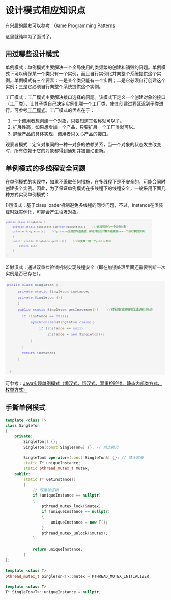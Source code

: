 # 设计模式相应知识点
有兴趣的朋友可以参考：[Game Programming Patterns](http://gameprogrammingpatterns.com/contents.html)

这里就纯粹为了面试了。

## 用过哪些设计模式
单例模式：单例模式主要解决一个全局使用的类频繁的创建和销毁的问题。单例模式下可以确保某一个类只有一个实例，而且自行实例化并向整个系统提供这个实例。单例模式有三个要素：一是某个类只能有一个实例；二是它必须自行创建这个实例；三是它必须自行向整个系统提供这个实例。

工厂模式：工厂模式主要解决接口选择的问题。该模式下定义一个创建对象的接口（工厂类），让其子类自己决定实例化哪一个工厂类，使其创建过程延迟到子类进行。可参考[工厂模式](https://www.runoob.com/design-pattern/factory-pattern.html)。工厂模式的优点在于：
1. 一个调用者想创建一个对象，只要知道其名称就可以了。 
2. 扩展性高，如果想增加一个产品，只要扩展一个工厂类就可以。 
3. 屏蔽产品的具体实现，调用者只关心产品的接口。

观察者模式：定义对象间的一种一对多的依赖关系，当一个对象的状态发生改变时，所有依赖于它的对象都得到通知并被自动更新。

## 单例模式的多线程安全问题
在单例模式的实现中，如果不采取任何措施，在多线程下是不安全的，可能会同时创建多个实例。因此，为了保证单例模式在多线程下的线程安全，一般采用下面几种方式实现单例模式：

1)饿汉式：基于class loader机制避免多线程的同步问题，不过，instance在类装载时就实例化，可能会产生垃圾对象。

![](../Images/饿汉式单例.png)

2)懒汉式：通过双重检验锁机制实现线程安全（即在加锁处理里面还需要判断一次实例是否已存在）。

![](../Images/懒汉式单例.png)

可参考：[Java实现单例模式（懒汉式、饿汉式、双重检验锁、静态内部类方式、枚举方式）](https://blog.csdn.net/u011595939/article/details/79972371)

## 手撕单例模式
```cpp
template <class T>
class SingleTon
{
    private:
        SingleTon() {};
        SingleTon(const SingleTon&) {}; // 禁止拷贝

        SingleTon& operator=(const SingleTon&) {}; // 禁止赋值
        static T* uniqueInstance;
        static pthread_mutex_t mutex;
    public:
        static T* GetInstance()
        {
            // 双重验证锁
            if (uniqueInstance == nullptr)
            {
                pthread_mutex_lock(&mutex);
                if (uniqueInstance == nullptr)
                {
                    uniqueInstance = new T();
                }
                pthread_mutex_unlock(&mutex);
            }
            
            return uniqueInstance;
        }
};

template <class T>
pthread_mutex_t SingleTon<T>::mutex = PTHREAD_MUTEX_INITIALIZER;

template <class T>
T* SingleTon<T>::uniqueInstance = nullptr;
```

